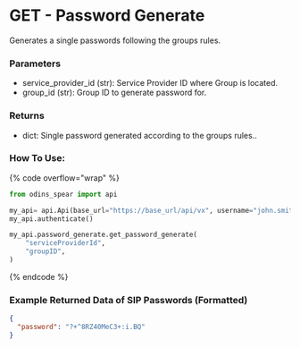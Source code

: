 # GET - Password Generate

Generates a single passwords following the groups rules.

### Parameters&#x20;

* service\_provider\_id (str): Service Provider ID where Group is located.
* group\_id (str): Group ID to generate password for.

### Returns

* dict: Single password generated according to the groups rules..

### How To Use:

{% code overflow="wrap" %}
```python
from odins_spear import api

my_api= api.Api(base_url="https://base_url/api/vx", username="john.smith", password="ODIN_INSTANCE_1")
my_api.authenticate()

my_api.password_generate.get_password_generate(
    "serviceProviderId",
    "groupID",
)
```
{% endcode %}

### Example Returned Data of SIP Passwords (Formatted)

```json
{
  "password": "?+^8RZ40MeC3+:i.BQ"
}
```
